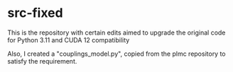 # src-fixed
This is the repository with certain edits aimed to upgrade the original code for Python 3.11 and CUDA 12 compatibility

Also, I created a "couplings_model.py", copied from the plmc repository to satisfy the requirement. 
